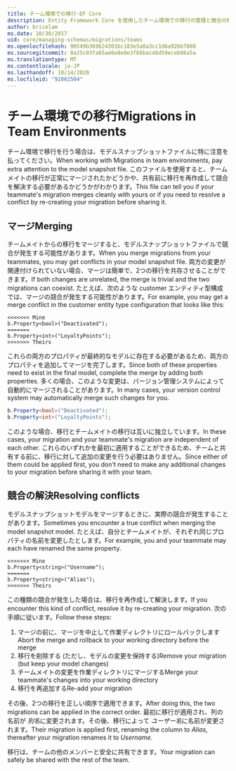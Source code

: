```yaml
---
title: チーム環境での移行-EF Core
description: Entity Framework Core を使用したチーム環境での移行の管理と競合の解決に関するベストプラクティス
author: bricelam
ms.date: 10/30/2017
uid: core/managing-schemas/migrations/teams
ms.openlocfilehash: 90549b369624301bc183e5a8a3cc1d6a92bb7008
ms.sourcegitcommit: 0a25c03fa65ae6e0e0e3f66bac48d59eceb96a5a
ms.translationtype: MT
ms.contentlocale: ja-JP
ms.lasthandoff: 10/14/2020
ms.locfileid: "92062504"
---
```

# <a name="migrations-in-team-environments"></a><span data-ttu-id="dab9b-103">チーム環境での移行</span><span class="sxs-lookup"><span data-stu-id="dab9b-103">Migrations in Team Environments</span></span>

<span data-ttu-id="dab9b-104">チーム環境で移行を行う場合は、モデルスナップショットファイルに特に注意を払ってください。</span><span class="sxs-lookup"><span data-stu-id="dab9b-104">When working with Migrations in team environments, pay extra attention to the model snapshot file.</span></span> <span data-ttu-id="dab9b-105">このファイルを使用すると、チームメイトの移行が正常にマージされたかどうかや、共有前に移行を再作成して競合を解決する必要があるかどうかがわかります。</span><span class="sxs-lookup"><span data-stu-id="dab9b-105">This file can tell you if your teammate's migration merges cleanly with yours or if you need to resolve a conflict by re-creating your migration before sharing it.</span></span>

## <a name="merging"></a><span data-ttu-id="dab9b-106">マージ</span><span class="sxs-lookup"><span data-stu-id="dab9b-106">Merging</span></span>

<span data-ttu-id="dab9b-107">チームメイトからの移行をマージすると、モデルスナップショットファイルで競合が発生する可能性があります。</span><span class="sxs-lookup"><span data-stu-id="dab9b-107">When you merge migrations from your teammates, you may get conflicts in your model snapshot file.</span></span> <span data-ttu-id="dab9b-108">両方の変更が関連付けられていない場合、マージは簡単で、2つの移行を共存させることができます。</span><span class="sxs-lookup"><span data-stu-id="dab9b-108">If both changes are unrelated, the merge is trivial and the two migrations can coexist.</span></span> <span data-ttu-id="dab9b-109">たとえば、次のような customer エンティティ型構成では、マージの競合が発生する可能性があります。</span><span class="sxs-lookup"><span data-stu-id="dab9b-109">For example, you may get a merge conflict in the customer entity type configuration that looks like this:</span></span>

```output
<<<<<<< Mine
b.Property<bool>("Deactivated");
=======
b.Property<int>("LoyaltyPoints");
>>>>>>> Theirs
```

<span data-ttu-id="dab9b-110">これらの両方のプロパティが最終的なモデルに存在する必要があるため、両方のプロパティを追加してマージを完了します。</span><span class="sxs-lookup"><span data-stu-id="dab9b-110">Since both of these properties need to exist in the final model, complete the merge by adding both properties.</span></span> <span data-ttu-id="dab9b-111">多くの場合、このような変更は、バージョン管理システムによって自動的にマージされることがあります。</span><span class="sxs-lookup"><span data-stu-id="dab9b-111">In many cases, your version control system may automatically merge such changes for you.</span></span>

```csharp
b.Property<bool>("Deactivated");
b.Property<int>("LoyaltyPoints");
```

<span data-ttu-id="dab9b-112">このような場合、移行とチームメイトの移行は互いに独立しています。</span><span class="sxs-lookup"><span data-stu-id="dab9b-112">In these cases, your migration and your teammate's migration are independent of each other.</span></span> <span data-ttu-id="dab9b-113">これらのいずれかを最初に適用することができるため、チームと共有する前に、移行に対して追加の変更を行う必要はありません。</span><span class="sxs-lookup"><span data-stu-id="dab9b-113">Since either of them could be applied first, you don't need to make any additional changes to your migration before sharing it with your team.</span></span>

## <a name="resolving-conflicts"></a><span data-ttu-id="dab9b-114">競合の解決</span><span class="sxs-lookup"><span data-stu-id="dab9b-114">Resolving conflicts</span></span>

<span data-ttu-id="dab9b-115">モデルスナップショットモデルをマージするときに、実際の競合が発生することがあります。</span><span class="sxs-lookup"><span data-stu-id="dab9b-115">Sometimes you encounter a true conflict when merging the model snapshot model.</span></span> <span data-ttu-id="dab9b-116">たとえば、自分とチームメイトが、それぞれ同じプロパティの名前を変更したとします。</span><span class="sxs-lookup"><span data-stu-id="dab9b-116">For example, you and your teammate may each have renamed the same property.</span></span>

```output
<<<<<<< Mine
b.Property<string>("Username");
=======
b.Property<string>("Alias");
>>>>>>> Theirs
```

<span data-ttu-id="dab9b-117">この種類の競合が発生した場合は、移行を再作成して解決します。</span><span class="sxs-lookup"><span data-stu-id="dab9b-117">If you encounter this kind of conflict, resolve it by re-creating your migration.</span></span> <span data-ttu-id="dab9b-118">次の手順に従います。</span><span class="sxs-lookup"><span data-stu-id="dab9b-118">Follow these steps:</span></span>

1. <span data-ttu-id="dab9b-119">マージの前に、マージを中止して作業ディレクトリにロールバックします</span><span class="sxs-lookup"><span data-stu-id="dab9b-119">Abort the merge and rollback to your working directory before the merge</span></span>
2. <span data-ttu-id="dab9b-120">移行を削除する (ただし、モデルの変更を保持する)</span><span class="sxs-lookup"><span data-stu-id="dab9b-120">Remove your migration (but keep your model changes)</span></span>
3. <span data-ttu-id="dab9b-121">チームメイトの変更を作業ディレクトリにマージする</span><span class="sxs-lookup"><span data-stu-id="dab9b-121">Merge your teammate's changes into your working directory</span></span>
4. <span data-ttu-id="dab9b-122">移行を再追加する</span><span class="sxs-lookup"><span data-stu-id="dab9b-122">Re-add your migration</span></span>

<span data-ttu-id="dab9b-123">その後、2つの移行を正しい順序で適用できます。</span><span class="sxs-lookup"><span data-stu-id="dab9b-123">After doing this, the two migrations can be applied in the correct order.</span></span> <span data-ttu-id="dab9b-124">最初に移行が適用され、列の名前が *別名*に変更されます。その後、移行によって *ユーザー名*に名前が変更されます。</span><span class="sxs-lookup"><span data-stu-id="dab9b-124">Their migration is applied first, renaming the column to *Alias*, thereafter your migration renames it to *Username*.</span></span>

<span data-ttu-id="dab9b-125">移行は、チームの他のメンバーと安全に共有できます。</span><span class="sxs-lookup"><span data-stu-id="dab9b-125">Your migration can safely be shared with the rest of the team.</span></span>
